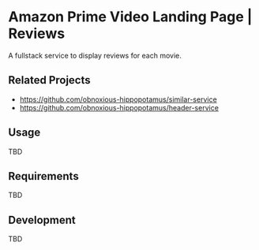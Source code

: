 # Amazon Prime Video Landing Page | Reviews

A fullstack service to display reviews for each movie.

## Related Projects
- https://github.com/obnoxious-hippopotamus/similar-service
- https://github.com/obnoxious-hippopotamus/header-service

## Usage
TBD

## Requirements
TBD

## Development
TBD